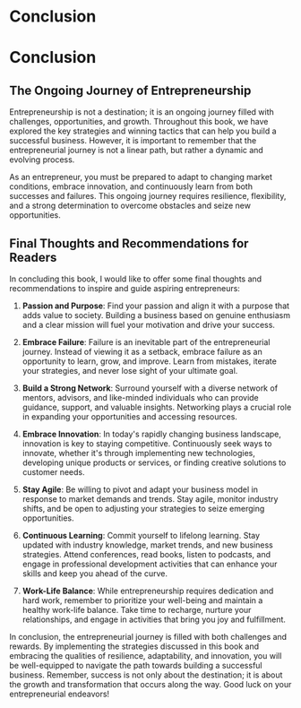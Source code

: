 # Conclusion

Conclusion
==========

The Ongoing Journey of Entrepreneurship
---------------------------------------

Entrepreneurship is not a destination; it is an ongoing journey filled with challenges, opportunities, and growth. Throughout this book, we have explored the key strategies and winning tactics that can help you build a successful business. However, it is important to remember that the entrepreneurial journey is not a linear path, but rather a dynamic and evolving process.

As an entrepreneur, you must be prepared to adapt to changing market conditions, embrace innovation, and continuously learn from both successes and failures. This ongoing journey requires resilience, flexibility, and a strong determination to overcome obstacles and seize new opportunities.

Final Thoughts and Recommendations for Readers
----------------------------------------------

In concluding this book, I would like to offer some final thoughts and recommendations to inspire and guide aspiring entrepreneurs:

1. **Passion and Purpose**: Find your passion and align it with a purpose that adds value to society. Building a business based on genuine enthusiasm and a clear mission will fuel your motivation and drive your success.

2. **Embrace Failure**: Failure is an inevitable part of the entrepreneurial journey. Instead of viewing it as a setback, embrace failure as an opportunity to learn, grow, and improve. Learn from mistakes, iterate your strategies, and never lose sight of your ultimate goal.

3. **Build a Strong Network**: Surround yourself with a diverse network of mentors, advisors, and like-minded individuals who can provide guidance, support, and valuable insights. Networking plays a crucial role in expanding your opportunities and accessing resources.

4. **Embrace Innovation**: In today's rapidly changing business landscape, innovation is key to staying competitive. Continuously seek ways to innovate, whether it's through implementing new technologies, developing unique products or services, or finding creative solutions to customer needs.

5. **Stay Agile**: Be willing to pivot and adapt your business model in response to market demands and trends. Stay agile, monitor industry shifts, and be open to adjusting your strategies to seize emerging opportunities.

6. **Continuous Learning**: Commit yourself to lifelong learning. Stay updated with industry knowledge, market trends, and new business strategies. Attend conferences, read books, listen to podcasts, and engage in professional development activities that can enhance your skills and keep you ahead of the curve.

7. **Work-Life Balance**: While entrepreneurship requires dedication and hard work, remember to prioritize your well-being and maintain a healthy work-life balance. Take time to recharge, nurture your relationships, and engage in activities that bring you joy and fulfillment.

In conclusion, the entrepreneurial journey is filled with both challenges and rewards. By implementing the strategies discussed in this book and embracing the qualities of resilience, adaptability, and innovation, you will be well-equipped to navigate the path towards building a successful business. Remember, success is not only about the destination; it is about the growth and transformation that occurs along the way. Good luck on your entrepreneurial endeavors!